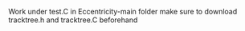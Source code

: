 Work under test.C in Eccentricity-main folder
make sure to download tracktree.h and tracktree.C beforehand
